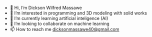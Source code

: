 - 👋 Hi, I’m Dickson Wilfred Massawe
- 👀 I’m interested in programming and 3D modeling with solid works
- 🌱 I’m currently learning artificial inteligence (AI)
- 💞️ I’m looking to collaborate on machine learning
- 📫 How to reach me dicksonmassawe40@gmail.com

<!---
kali-kalic/kali-kalic is a ✨ special ✨ repository because its `README.md` (this file) appears on your GitHub profile.
You can click the Preview link to take a look at your changes.
--->
